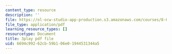 ```yaml
---
content_type: resource
description: ''
file: https://ol-ocw-studio-app-production.s3.amazonaws.com/courses/8-01sc-classical-mechanics-fall-2016/6694c99262cb59b106e01944531344a5_ykwNGB9kuaA.pdf
file_type: application/pdf
learning_resource_types: []
resourcetype: Document
title: 3play pdf file
uid: 6694c992-62cb-59b1-06e0-1944531344a5
---
```


